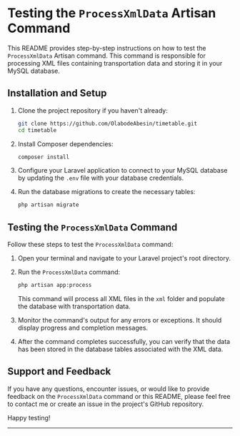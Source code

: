 # Testing the `ProcessXmlData` Artisan Command

This README provides step-by-step instructions on how to test the `ProcessXmlData` Artisan command. This command is responsible for processing XML files containing transportation data and storing it in your MySQL database.

## Installation and Setup

1. Clone the project repository if you haven't already:

   ```bash
   git clone https://github.com/OlabodeAbesin/timetable.git
   cd timetable
   ```

2. Install Composer dependencies:

   ```bash
   composer install
   ```

3. Configure your Laravel application to connect to your MySQL database by updating the `.env` file with your database credentials.

4. Run the database migrations to create the necessary tables:

   ```bash
   php artisan migrate
   ```

## Testing the `ProcessXmlData` Command

Follow these steps to test the `ProcessXmlData` command:

1. Open your terminal and navigate to your Laravel project's root directory.

2. Run the `ProcessXmlData` command:

   ```bash
   php artisan app:process
   ```

   This command will process all XML files in the `xml` folder and populate the database with transportation data.

3. Monitor the command's output for any errors or exceptions. It should display progress and completion messages.

4. After the command completes successfully, you can verify that the data has been stored in the database tables associated with the XML data.


## Support and Feedback

If you have any questions, encounter issues, or would like to provide feedback on the `ProcessXmlData` command or this README, please feel free to contact me or create an issue in the project's GitHub repository.

Happy testing!

---